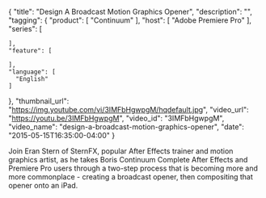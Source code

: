 {
  "title": "Design A Broadcast Motion Graphics Opener",
  "description": "",
  "tagging": {
    "product": [
      "Continuum"
    ],
    "host": [
      "Adobe Premiere Pro"
    ],
    "series": [

    ],
    "feature": [

    ],
    "language": [
      "English"
    ]
  },
  "thumbnail_url": "https://img.youtube.com/vi/3IMFbHgwpgM/hqdefault.jpg",
  "video_url": "https://youtu.be/3IMFbHgwpgM",
  "video_id": "3IMFbHgwpgM",
  "video_name": "design-a-broadcast-motion-graphics-opener",
  "date": "2015-05-15T16:35:00-04:00"
}

Join Eran Stern of SternFX, popular After Effects trainer and motion graphics
artist, as he takes Boris Continuum Complete After Effects and Premiere Pro
users through a two-step process that is becoming more and more commonplace -
creating a broadcast opener, then compositing that opener onto an iPad.


